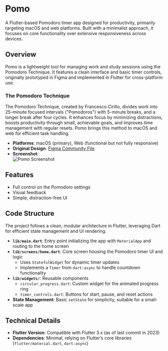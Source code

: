 # Pomo
A Flutter-based Pomodoro timer app designed for productivity, primarily targeting macOS and web platforms. Built with a minimalist approach, it focuses on core functionality over extensive responsiveness across devices.

## Overview
Pomo is a lightweight tool for managing work and study sessions using the Pomodoro Technique. It features a clean interface and basic timer controls, originally prototyped in Figma and implemented in Flutter for cross-platform use.

### The Pomodoro Technique
The Pomodoro Technique, created by Francesco Cirillo, divides work into 25-minute focused intervals ("Pomodoros") with 5-minute breaks, and a longer break after four cycles. It enhances focus by minimizing distractions, boosts productivity through small, achievable goals, and improves time management with regular resets. Pomo brings this method to macOS and web for efficient task handling.

- **Platforms**: macOS (primary), Web (functional but not fully responsive)  
- **Original Design**: [Figma Community File](https://www.figma.com/community/file/1112830528857083939)  
- **Screenshot**:  
  ![Pomo Screenshot](https://user-images.githubusercontent.com/32733023/216771053-b12bd2fe-fd3c-4233-9347-a51c9a7719fa.png)

## Features

- Full control on the Pomodoro settings
- Visual feedback
- Simple, distraction-free UI 

## Code Structure

The project follows a clean, modular architecture in Flutter, leveraging Dart for efficient state management and UI rendering.

- **`lib/main.dart`**: Entry point initializing the app with `MaterialApp` and routing to the home screen  
- **`lib/screens/home.dart`**: Core screen housing the Pomodoro timer UI and logic  
  - Uses `StatefulWidget` for dynamic timer updates  
  - Implements a `Timer` from `dart:async` to handle countdown functionality  
- **`lib/widgets/`**: Reusable components  
  - `circular_progress.dart`: Custom widget for the animated progress ring  
  - `timer_controls.dart`: Buttons for start, pause, and reset actions  
- **State Management**: Basic `setState` for simplicity, suitable for a small-scale app  

## Technical Details

- **Flutter Version**: Compatible with Flutter 3.x (as of last commit in 2023)  
- **Dependencies**: Minimal, relying on Flutter’s core libraries (`flutter/material.dart`, `dart:async`)  


